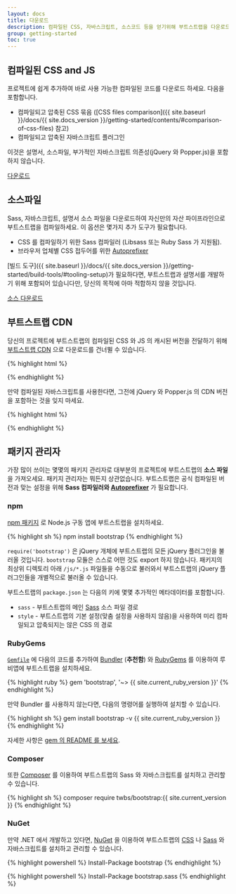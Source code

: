 ```yaml
---
layout: docs
title: 다운로드
description: 컴파일된 CSS, 자바스크립트, 소스코드 등을 얻기위해 부트스트랩을 다운로드 하거나 npm, RubyGems 등과 같은 선호하는 패키지 매니저로 포함 시키세요.
group: getting-started
toc: true
---
```


## 컴파일된 CSS and JS

프로젝트에 쉽게 추가하여 바로 사용 가능한 컴파일된 코드를 다운로드 하세요. 다음을 포함합니다.

- 컴파일되고 압축된 CSS 묶음 ([CSS files comparison]({{ site.baseurl }}/docs/{{ site.docs_version }}/getting-started/contents/#comparison-of-css-files) 참고)
- 컴파일되고 압축된 자바스크립트 플러그인

이것은 설명서, 소스파일, 부가적인 자바스크립트 의존성(jQuery 와 Popper.js)을 포함하지 않습니다.

<a href="{{ site.download.dist }}" class="btn btn-bd-primary" onclick="ga('send', 'event', 'Getting started', 'Download', 'Download Bootstrap');">다운로드</a>

## 소스파일

Sass, 자바스크립트, 설명서 소스 파일을 다운로드하여 자신만의 자산 파이프라인으로 부트스트랩을 컴파일하세요. 이 옵션은 몇가지 추가 도구가 필요합니다.

- CSS 를 컴파일하기 위한 Sass 컴파일러 (Libsass 또는 Ruby Sass 가 지원됨).
- 브라우저 업체별 CSS 접두어를 위한 [Autoprefixer](https://github.com/postcss/autoprefixer) 

[빌드 도구]({{ site.baseurl }}/docs/{{ site.docs_version }}/getting-started/build-tools/#tooling-setup)가 필요하다면, 부트스트랩과 설명서를 개발하기 위해 포함되어 있습니다만, 당신의 목적에 아마 적합하지 않을 것입니다.

<a href="{{ site.download.source }}" class="btn btn-bd-primary" onclick="ga('send', 'event', 'Getting started', 'Download', 'Download source');">소스 다운로드</a>

## 부트스트랩 CDN

당신의 프로젝트에 부트스트랩의 컴파일된 CSS 와 JS 의 캐시된 버전을 전달하기 위해 [부트스트랩 CDN](https://www.bootstrapcdn.com/) 으로 다운로드를 건너뛸 수 있습니다.

{% highlight html %}
<link rel="stylesheet" href="{{ site.cdn.css }}" integrity="{{ site.cdn.css_hash }}" crossorigin="anonymous">
<script src="{{ site.cdn.js }}" integrity="{{ site.cdn.js_hash }}" crossorigin="anonymous"></script>
{% endhighlight %}

만약 컴파일된 자바스크립트를 사용한다면, 그전에 jQuery 와 Popper.js 의 CDN 버전을 포함하는 것을 잊지 마세요.

{% highlight html %}
<script src="{{ site.cdn.jquery }}" integrity="{{ site.cdn.jquery_hash }}" crossorigin="anonymous"></script>
<script src="{{ site.cdn.popper }}" integrity="{{ site.cdn.popper_hash }}" crossorigin="anonymous"></script>
{% endhighlight %}

## 패키지 관리자

가장 많이 쓰이는 몇몇의 패키지 관리자로 대부분의 프로젝트에 부트스트랩의 **소스 파일** 을 가져오세요. 패키지 관리자는 뭐든지 상관없습니다. 부트스트랩은 공식 컴파일된 버전과 맞는 설정을 위해 **Sass 컴파일러와 [Autoprefixer](https://github.com/postcss/autoprefixer)** 가 필요합니다. 

### npm

[npm 패키지](https://www.npmjs.com/package/bootstrap) 로 Node.js 구동 앱에 부트스트랩을 설치하세요.

{% highlight sh %}
npm install bootstrap
{% endhighlight %}

`require('bootstrap')` 은 jQuery 개체에 부트스트랩의 모든 jQuery 플러그인을 불러올 것입니다. `bootstrap` 모듈은 스스로 어떤 것도 export 하지 않습니다. 패키지의 최상위 디렉토리 아래 `/js/*.js` 파일들을 수동으로 불러와서 부트스트랩의 jQuery 플러그인들을 개별적으로 불러올 수 있습니다.

부트스트랩의 `package.json` 는 다음의 키에 몇몇 추가적인 메타데이터를 포함합니다.

- `sass` - 부트스트랩의 메인 [Sass](http://sass-lang.com/) 소스 파일 경로
- `style` - 부트스트랩의 기본 설정(맞춤 설정을 사용하지 않음)을 사용하여 미리 컴파일되고 압축되지는 않은 CSS 의 경로

### RubyGems

[`Gemfile`](https://bundler.io/gemfile.html) 에 다음의 코드를 추가하여 [Bundler](https://bundler.io/) (**추천함**) 와 [RubyGems](https://rubygems.org/) 를 이용하여 루비앱에 부트스트랩을 설치하세요.

{% highlight ruby %}
gem 'bootstrap', '~> {{ site.current_ruby_version }}'
{% endhighlight %}

만약 Bundler 를 사용하지 않는다면, 다음의 명령어를 실행하여 설치할 수 있습니다.

{% highlight sh %}
gem install bootstrap -v {{ site.current_ruby_version }}
{% endhighlight %}

자세한 사항은 [gem 의 README 를 보세요](https://github.com/twbs/bootstrap-rubygem/blob/master/README.md).

### Composer

또한 [Composer](https://getcomposer.org/) 를 이용하여 부트스트랩의 Sass 와 자바스크립트를 설치하고 관리할 수 있습니다.

{% highlight sh %}
composer require twbs/bootstrap:{{ site.current_version }}
{% endhighlight %}

### NuGet

만약 .NET 에서 개발하고 있다면, [NuGet](https://www.nuget.org/) 을 이용하여 부트스트랩의 [CSS](https://www.nuget.org/packages/bootstrap/) 나 [Sass](https://www.nuget.org/packages/bootstrap.sass/) 와 자바스크립트를 설치하고 관리할 수 있습니다.

{% highlight powershell %}
Install-Package bootstrap
{% endhighlight %}

{% highlight powershell %}
Install-Package bootstrap.sass
{% endhighlight %}
